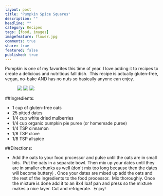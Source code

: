 ```yaml
---
layout: post
title: "Pumpkin Spice Squares"
description: ""
headline: ""
category: Recipes
tags: [food, images]
imagefeature: flower.jpg
comments: true
share: true
featured: false
published: true
---
```


Pumpkin is one of my favorites this time of year. I love adding it to recipes to create a delicious and nutritious fall dish.  This recipe is actually gluten-free, vegan, no-bake AND has no nuts so basically anyone can enjoy.

<figure>
	<img src="http://i1208.photobucket.com/albums/cc370/apegg23/pumpkin2_zps60d0865e.png">
	<img src="http://i1208.photobucket.com/albums/cc370/apegg23/pumpkin4_zpsad49d030.png">
	<img src="http://i1208.photobucket.com/albums/cc370/apegg23/pumpkin5_zps1713fab8.png">
</figure>

##Ingredients:
* 1 cup of gluten-free oats
* 25 pitted dates
* 1/4 cup white dried mulberries
* 1/4 cup organic pumpkin pie puree (or homemade puree)
* 1/4 TSP cinnamon
* 1/8 TSP clove
* 1/8 TSP allspice

##Directions:
* Add the oats to your food processor and pulse until the oats are in small bits.  Put the oats in a separate bowl. Then mix up your dates until they are in smaller chunks as well (don't mix too long because then the dates will become buttery) . Once your dates are mixed up add the oats and the rest of the ingredients to the food processor.  Mix thoroughly. Once the mixture is done add it to an 8x4 loaf pan and press so the mixture makes a nice layer. Cut and refrigerate.  Enjoy!